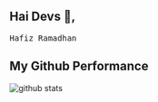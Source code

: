 ## Hai Devs :wave:, 

<!--<p align="center">
  <img src="https://raw.githubusercontent.com/coderjojo/coderjojo/master/img/github.gif" width=100>
  <br><br> -->
  <samp>
    Hafiz Ramadhan
  </samp>
</p>

## My Github Performance

![github stats](https://github-readme-stats.vercel.app/api?username=rmdhfz&show_icons=true)
